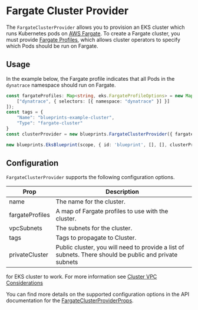 # Fargate Cluster Provider

The `FargateClusterProvider` allows you to provision an EKS cluster which runs Kubernetes pods on [AWS Fargate](https://docs.aws.amazon.com/eks/latest/userguide/fargate.html). To create a Fargate cluster, you must provide [Fargate Profiles](https://docs.aws.amazon.com/eks/latest/userguide/fargate-profile.html), which allows cluster operators to specify which Pods should be run on Fargate.

## Usage 

In the example below, the Fargate profile indicates that all Pods in the `dynatrace` namespace should run on Fargate.

```typescript
const fargateProfiles: Map<string, eks.FargateProfileOptions> = new Map([
    ["dynatrace", { selectors: [{ namespace: "dynatrace" }] }]
]);
const tags = {
    "Name": "blueprints-example-cluster",
    "Type": "fargate-cluster"
}
const clusterProvider = new blueprints.FargateClusterProvider({ fargateProfiles, tags });

new blueprints.EksBlueprint(scope, { id: 'blueprint', [], [], clusterProvider });
```

## Configuration

`FargateClusterProvider` supports the following configuration options. 

| Prop                  | Description |
|-----------------------|-------------|
| name                  | The name for the cluster.
| fargateProfiles       | A map of Fargate profiles to use with the cluster.
| vpcSubnets            | The subnets for the cluster.
| tags                  | Tags to propagate to Cluster.
| privateCluster        | Public cluster, you will need to provide a list of subnets. There should be public and private subnets 
for EKS cluster to work. For more information see [Cluster VPC Considerations](https://docs.aws.amazon.com/eks/latest/userguide/network_reqs.html)

You can find more details on the supported configuration options in the API documentation for the [FargateClusterProviderProps](../api/interfaces/FargateClusterProviderProps.html).